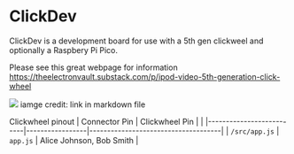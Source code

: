 # ClickDev

ClickDev is a development board for use with a 5th gen clickweel and optionally a Raspbery Pi Pico.

Please see this great webpage for information
https://theelectronvault.substack.com/p/ipod-video-5th-generation-click-wheel

![](https://substackcdn.com/image/fetch/$s_!meen!,w_1456,c_limit,f_webp,q_auto:good,fl_progressive:steep/https%3A%2F%2Fsubstack-post-media.s3.amazonaws.com%2Fpublic%2Fimages%2F60fc4951-822e-4d6a-aa10-c368ec2c4642_1998x1648.png)
iamge credit: link in markdown file

Clickwheel pinout
| Connector Pin            | Clickwheel Pin       |                       |
|--------------------------|-----------------|-------------------------------------|
| `/src/app.js`            | `app.js`        | Alice Johnson, Bob Smith            |

